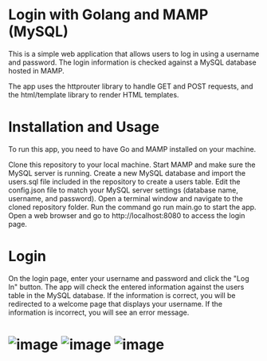 
# Login with Golang and MAMP (MySQL)
This is a simple web application that allows users to log in using a username and password. The login information is checked against a MySQL database hosted in MAMP.

The app uses the httprouter library to handle GET and POST requests, and the html/template library to render HTML templates.

# Installation and Usage
To run this app, you need to have Go and MAMP installed on your machine.

Clone this repository to your local machine.
Start MAMP and make sure the MySQL server is running.
Create a new MySQL database and import the users.sql file included in the repository to create a users table.
Edit the config.json file to match your MySQL server settings (database name, username, and password).
Open a terminal window and navigate to the cloned repository folder.
Run the command go run main.go to start the app.
Open a web browser and go to http://localhost:8080 to access the login page.

# Login
On the login page, enter your username and password and click the "Log In" button. The app will check the entered information against the users table in the MySQL database. If the information is correct, you will be redirected to a welcome page that displays your username. If the information is incorrect, you will see an error message.
# ![image](https://user-images.githubusercontent.com/59126857/235627313-35ec8ea6-8623-4f01-adb0-628de7e35625.png) ![image](https://user-images.githubusercontent.com/59126857/235627369-e17e3e01-ab7a-4a54-8456-cae7326a4212.png) ![image](https://user-images.githubusercontent.com/59126857/235627661-b8e1c785-1bac-40e9-a352-2861d1c3ba93.png)
